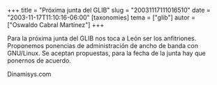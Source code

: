 +++
title = "Próxima junta del GLIB"
slug = "20031117111016510"
date = "2003-11-17T11:10:16-06:00"
[taxonomies]
tema = ["glib"]
autor = ["Oswaldo Cabral Martínez"]
+++

Para la próxima junta del GLIB nos toca a León ser los anfitriones.
Proponemos ponencias de administración de ancho de banda con GNU/Linux.
Se aceptan propuestas, para la fecha de la junta hay que ponernos de
acuerdo.

Dinamisys.com

